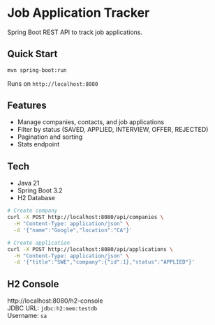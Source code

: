 # Job Application Tracker

Spring Boot REST API to track job applications.

## Quick Start

```bash
mvn spring-boot:run
```

Runs on `http://localhost:8080`

## Features

- Manage companies, contacts, and job applications
- Filter by status (SAVED, APPLIED, INTERVIEW, OFFER, REJECTED)
- Pagination and sorting
- Stats endpoint

## Tech

- Java 21
- Spring Boot 3.2
- H2 Database

```bash
# Create company
curl -X POST http://localhost:8080/api/companies \
  -H "Content-Type: application/json" \
  -d '{"name":"Google","location":"CA"}'

# Create application
curl -X POST http://localhost:8080/api/applications \
  -H "Content-Type: application/json" \
  -d '{"title":"SWE","company":{"id":1},"status":"APPLIED"}'
```

## H2 Console

http://localhost:8080/h2-console  
JDBC URL: `jdbc:h2:mem:testdb`  
Username: `sa`

